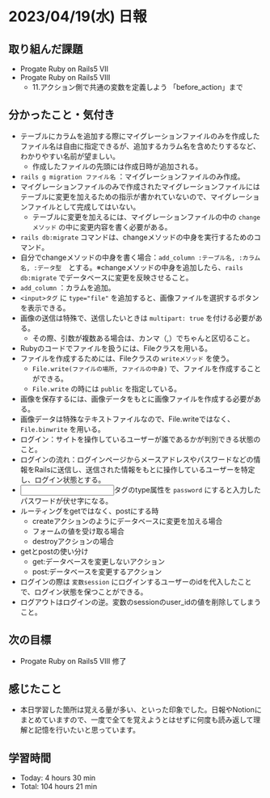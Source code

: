 # 2023/04/19(水) 日報
## 取り組んだ課題
- Progate Ruby on Rails5 Ⅶ
- Progate Ruby on Rails5 Ⅷ
  - 11.アクション側で共通の変数を定義しよう 「before_action」まで

## 分かったこと・気付き
- テーブルにカラムを追加する際にマイグレーションファイルのみを作成したファイル名は自由に指定できるが、追加するカラム名を含めたりするなど、わかりやすい名前が望ましい。
  - 作成したファイルの先頭には作成日時が追加される。
- `rails g migration ファイル名` ：マイグレーションファイルのみ作成。
- マイグレーションファイルのみで作成されたマイグレーションファイルにはテーブルに変更を加えるための指示が書かれていないので、マイグレーションファイルとして完成してはいない。
  - テーブルに変更を加えるには、マイグレーションファイルの中の `changeメソッド` の中に変更内容を書く必要がある。
- `rails db:migrate` コマンドは、changeメソッドの中身を実行するためのコマンド。
- 自分でchangeメソッドの中身を書く場合：`add_column :テーブル名, :カラム名, :データ型`　とする。※changeメソッドの中身を追加したら、`rails db:migrate` でデータベースに変更を反映させること。
- `add_column` ：カラムを追加。
- `<input>タグ` に `type="file"` を追加すると、画像ファイルを選択するボタンを表示できる。
- 画像の送信は特殊で、送信したいときは `multipart: true` を付ける必要がある。
  - その際、引数が複数ある場合は、カンマ（,）でちゃんと区切ること。
- Rubyのコードでファイルを扱うには、Fileクラスを用いる。
- ファイルを作成するためには、Fileクラスの `writeメソッド` を使う。
  - `File.write(ファイルの場所, ファイルの中身)` で、ファイルを作成することができる。
  - `File.write` の時には `public` を指定している。
- 画像を保存するには、画像データをもとに画像ファイルを作成する必要がある。
- 画像データは特殊なテキストファイルなので、File.writeではなく、`File.binwrite` を用いる。
- ログイン：サイトを操作しているユーザーが誰であるかが判別できる状態のこと。
- ログインの流れ：ログインページからメースアドレスやパスワードなどの情報をRailsに送信し、送信された情報をもとに操作しているユーザーを特定し、ログイン状態とする。
- <input>タグのtype属性を `password` にすると入力したパスワードが伏せ字になる。
- ルーティングをgetではなく、postにする時
  - createアクションのようにデータベースに変更を加える場合
  - フォームの値を受け取る場合
  - destroyアクションの場合
- getとpostの使い分け
  - get:データベースを変更しないアクション
  - post:データベースを変更するアクション
- ログインの際は `変数session` にログインするユーザーのidを代入したことで、ログイン状態を保つことができる。
- ログアウトはログインの逆。変数のsessionのuser_idの値を削除してしまうこと。

## 次の目標
- Progate Ruby on Rails5 Ⅷ 修了

## 感じたこと
- 本日学習した箇所は覚える量が多い、といった印象でした。日報やNotionにまとめていますので、一度で全てを覚えようとはせずに何度も読み返して理解と記憶を行いたいと思っています。

## 学習時間
- Today:   4 hours 30 min
- Total: 104 hours 21 min
